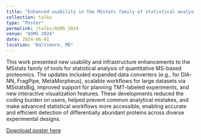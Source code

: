 ```yaml
---
title: "Enhanced usability in the MSstats family of statistical analysis software for quantitative mass spectrometry(MS)-based proteomics"
collection: talks
type: "Poster"
permalink: /talks/ASMS_2024
venue: "ASMS 2024"
date: 2024-06-01
location: "Baltimore, MD"
---
```


This work presented new usability and infrastructure enhancements to the MSstats family of tools for statistical analysis of quantitative MS-based proteomics. The updates included expanded data converters (e.g., for DIA-NN, FragPipe, MetaMorpheus), scalable workflows for large datasets via MSstatsBig, improved support for planning TMT-labeled experiments, and new interactive visualization features. These developments reduced the coding burden on users, helped prevent common analytical mistakes, and make advanced statistical workflows more accessible, enabling accurate and efficient detection of differentially abundant proteins across diverse experimental designs.

[Download poster here](http://devonjkohler.github.io/files/Kohler_ASMS24.pdf)
